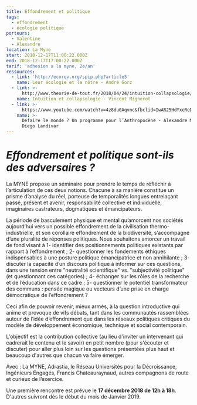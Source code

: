 ```yaml
---
title: Effondrement et politique
tags:
  - effondrement
  - écologie politique
porteurs:
  - Valentine
  - Alexandre
location: La Myne
start: 2018-12-17T11:00:22.000Z
end: 2018-12-17T17:00:22.000Z
tarif: 'adhesion a la myne, 2e/an'
ressources:
  - link: 'http://ecorev.org/spip.php?article5'
    name: Leur écologie et la nôtre - André Gorz
  - link: >-
      http://www.theorie-de-tout.fr/2018/04/24/intuition-collapsologie/?fbclid=IwAR3s96_Z0CSUeFV2P3qltnaKDQXbtYhejKN_i_O_CmhycdXRdCUlWA0ahaY
    name: Intuition et collapsologie - Vincent Mignerot
  - link: >-
      https://www.youtube.com/watch?v=4z8du0Aqvnc&fbclid=IwAR25HdYxeReDfEHKEhiB8iNczsPTCs4Ft2DgtmGIOSQOIzelVwWHXeH0eps
    name: >-
      Défaire le monde ? Un programme pour l’Anthropocène - Alexandre Monnin /
      Diego Landivar
---
```

# _Effondrement et politique sont-ils des adversaires ?_

La MYNE propose un séminaire pour prendre le temps de réfléchir à l’articulation de ces deux notions. Chacune à sa manière constitue un prisme d’analyse du réel, porteuse de temporalités longues entrelaçant passé, présent et avenir, responsabilité collective et individuelle, imaginaires castrateurs, dogmatiques et émancipateurs. 

La période de basculement physique et mental qu’amorcent nos sociétés aujourd’hui vers un possible effondrement de la civilisation thermo-industrielle, et son corollaire effondrement de la biodiversité, s’accompagne d’une pluralité de réponses politiques. Nous souhaitons amorcer un travail de fond visant à 1- identifier des positionnements politiques existants par rapport à l’effondrement ; 2- questionner les fondements éthiques indispensables à une posture politique émancipatrice et non annihilante ; 3- discuter la capacité d’un discours politique à informer sur ces questions, dans une tension entre "neutralité scientifique" vs. "subjectivité politique" (et questionnant ces catégories) ; 4- échanger sur les rôles de la recherche et de l’éducation dans ce cadre ; 5- questionner le potentiel transformateur des communs : pensée magique ou vecteurs d’une prise en charge démocratique de l’effondrement ?

Ceci afin de pouvoir revenir, mieux armés, à la question introductive qui anime et provoque de vifs débats, tant dans les communautés rassemblées autour de l’idée d’effondrement que dans les réseaux politiques critiques du modèle de développement économique, technique et social contemporain.

L'objectif est la contribution collective (au lieu d'inviter un intervenant qui cadrerait le contenu et le savoir) en petit nombre (pour s'écouter et discuter) pour aller plus loin sur les questions présentées plus haut et beaucoup d'autres que chacun va faire émerger.

Avec : La MYNE, Adrastia, le Réseau Universités pour la Décroissance, Ingénieurs Engagés, Francis Chateauraynaud, autres compagnons de route et curieux de l’exercice.

Une première rencontre est prévue le **17 décembre 2018 de 12h à 18h**. D'autres suivront dès le début du mois de Janvier 2019.
